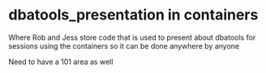 # dbatools_presentation in containers

Where Rob and Jess store code that is used to present about dbatools for sessions using the containers so it can be done anywhere by anyone

Need to have a 101 area as well
